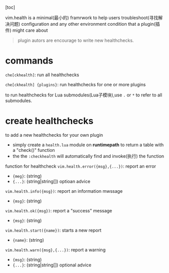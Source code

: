 [toc]

vim.health is a minimal(最小的) framrwork to help users troubleshoot(寻找解决问题) configuration and any other environment condition that a plugin(插件) might care about 

> plugin autors are encourage to write new healthchecks.



# commands

`che[ckhealth]`: run all healthchecks


`che[ckhealth] {plugins}`: run healthchecks for one or more plugins


to run healthchecks for Lua submodules(Lua子模块),use `.` or `*` to refer to all submodules.

# create healthchecks 

to add a new healthchecks for your own plugin
- simply create a `health.lua` module on **runtimepath** to return a table with a "check()" function
- the the `:checkhealth` will automatically find and invoke(执行) the function



function for healthcheck 
`vim.health.error({msg},{...})`: report an error
- `{meg}`: (string)
- `{...}`: (string|string[]) optioan advice

`vim.health.info({msg})`: report an information mwssage
- `{msg}`: (string)

`vim.health.ok({msg})`: report a "success" message
- `{msg}`: (string)

`vim.health.start({name})`: starts a new report
- `{name}`: (string)

`vim.health.warn({msg},{...})`: report a warning 
- `{msg}`: (string)
- `{...}`: (string|string[]) optional advice



